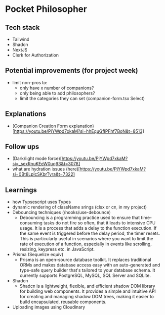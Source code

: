 # Pocket Philosopher

## Tech stack
- Tailwind
- Shadcn
- NextJS
- Clerk for Authorization


## Potential improvements (for project week)
- limit non-pros to:
  - only have x number of companions?
  - only being able to add philosophers?
  - limit the categories they can set (companion-form.tsx Select)

## Explanations
- (Companion Creation Form explanation)[https://youtu.be/PjYWpd7xkaM?si=hhEquGfIPFhf7BoN&t=8513]


## Follow ups
- (Dark/light mode force)[https://youtu.be/PjYWpd7xkaM?si=_sexRnuKEeW0uq93&t=3078]
- what are hydration issues (here)[https://youtu.be/PjYWpd7xkaM?si=0Bt8LpIcSKbrTvra&t=7322]


## Learnings
- how Typsescript uses Types
- dynamic rendering of className srings (clsx or cn, in my project)
- Debouncing techniques (/hooks/use-debounce)
  - Debouncing is a programming practice used to ensure that time-consuming tasks do not fire so often, that it leads to intensive CPU usage. It is a process that adds a delay to the function execution. If the same event is triggered before the delay period, the timer resets. This is particularly useful in scenarios where you want to limit the rate of execution of a function, especially in events like scrolling, resizing, keypress etc. in JavaScript.
- Prisma (Sequelize equiv)
  - Prisma is an open-source database toolkit. It replaces traditional ORMs and makes database access easy with an auto-generated and type-safe query builder that's tailored to your database schema. It currently supports PostgreSQL, MySQL, SQL Server and SQLite.
- Shadcn 
  - Shadcn is a lightweight, flexible, and efficient shadow DOM library for building web components. It provides a simple and intuitive API for creating and managing shadow DOM trees, making it easier to build encapsulated, reusable components.
- Uploading images using Cloudinary